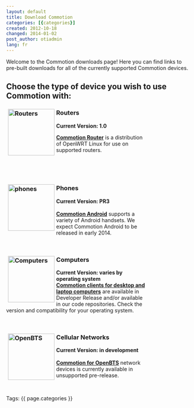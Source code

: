 ```yaml
---
layout: default
title: Download Commotion
categories: [{categories}]
created: 2012-10-18
changed: 2014-01-02
post_author: otiadmin
lang: fr
---
```

  <p>Welcome to the Commotion downloads page! Here you can find links to pre-built downloads for all of the currently supported Commotion devices.</p>

<h2>Choose the type of device you wish to use Commotion with:</h2>

<div style="width:75%;">
<h3><a href="/download/routers" name="Routers" title="Routers"><img alt="Routers" src="/files/router3.png" style="margin-left: 0.3em; margin-right: 0.3em; float: left; height: 125px; width: 125px;" /></a>Routers</h3>

<p><strong>Current Version: 1.0</strong></p>

<p><strong><a href="/download/routers">Commotion Router</a></strong> is a distribution of OpenWRT Linux for use on supported routers.</p>

<p>&nbsp;</p>

<p>&nbsp;</p>
</div>

<div style="width:75%;">
<h3><a href="/download/android" name="Phones" title="Phones"><img alt="phones" src="/files/cellPhone3.png" style="margin-left: 0.3em; margin-right: 0.3em; height: 125px; width: 125px; float: left;" /></a>Phones</h3>

<p><strong>Current Version: PR3</strong><br />
<br />
<strong><a href="/download/android">Commotion Android</a></strong> supports a variety of Android handsets. We expect Commotion Android to be released in early 2014.</p>

<p>&nbsp;</p>
</div>

<div style="width:75%;">
<h3><a href="/download/computers" name="Computers" title="Computers"><img alt="Computers" src="/files/laptop3.png" style="margin-left: 0.3em; margin-right: 0.3em; height: 125px; width: 125px; float: left;" /></a>Computers</h3>

<p><strong>Current Version: varies by operating system</strong><br />
<strong><a href="/download/computers">Commotion clients for desktop and laptop computers</a></strong> are available in Developer Release and/or available in our code repositories. Check the version and compatibility for your operating system.</p>

<p>&nbsp;</p>
</div>

<div style="width:75%;">
<h3><a href="/download/openbts" name="OpenBTS" title="OpenBTS"><img alt="OpenBTS" src="/files/cellTower3.png" style="margin-left: 0.3em; margin-right: 0.3em; height: 125px; width: 125px; float: left;" /></a>Cellular Networks</h3>

<p><strong>Current Version: in development</strong><br />
<br />
<strong><a href="/download/openbts">Commotion for OpenBTS</a></strong> network devices is currently available in unsupported pre-release.</p>
</div>

<p>&nbsp;</p>
 <div class="tags">Tags: {{ page.categories }}</div>